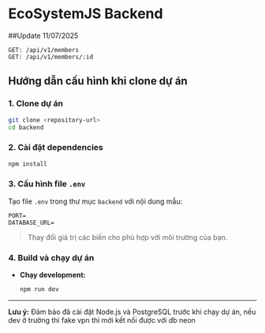 # EcoSystemJS Backend

##Update 11/07/2025
```
GET: /api/v1/members
GET: /api/v1/members/:id
```

## Hướng dẫn cấu hình khi clone dự án

### 1. Clone dự án
```bash
git clone <repository-url>
cd backend
```

### 2. Cài đặt dependencies
```bash
npm install
```

### 3. Cấu hình file `.env`
Tạo file `.env` trong thư mục `backend` với nội dung mẫu:
```
PORT=
DATABASE_URL=

```
> Thay đổi giá trị các biến cho phù hợp với môi trường của bạn.

### 4. Build và chạy dự án

- **Chạy development:**
  ```bash
  npm run dev
  ```

---

**Lưu ý:** Đảm bảo đã cài đặt Node.js và PostgreSQL trước khi chạy dự án, nếu dev ở trường thì fake vpn thì mới kết nối được với db neon